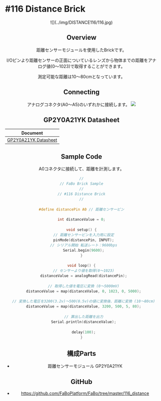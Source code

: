 # #116 Distance Brick

<center>![](../img/DISTANCE116/116.jpg)
<!--COLORME-->

## Overview
距離センサーモジュールを使用したBrickです。

I/Oピンより距離センサーの正面についているレンズから物体までの距離をアナログ値(0〜1023)で取得することができます。

測定可能な距離は10〜80cmとなっています。

## Connecting

アナログコネクタ(A0〜A5)のいずれかに接続します。
![](/img/100_analog/connect/116_distance_connect.jpg)


## GP2Y0A21YK Datasheet
| Document |
| -- |
| [GP2Y0A21YK Datasheet](http://www.sharpsma.com/webfm_send/1208) |

## Sample Code

A0コネクタに接続して、距離を計測します。

```c
//
// FaBo Brick Sample
//
// #116 Distance Brick
//

#define distancePin A0 // 距離センサーピン

int distanceValue = 0;

void setup() {
  // 距離センサーピンを入力用に設定
  pinMode(distancePin, INPUT);
  // シリアル開始 転送レート：9600bps
  Serial.begin(9600);
}

void loop() {
  // センサーより値を取得(0〜1023)
  distanceValue = analogRead(distancePin);

  // 取得した値を電圧に変換 (0〜5000mV)
  distanceValue = map(distanceValue, 0, 1023, 0, 5000);

  // 変換した電圧を3200(3.2v)〜500(0.5v)の値に変換後、距離に変換 (10〜80cm)
  distanceValue = map(distanceValue, 3200, 500, 5, 80);

  // 算出した距離を出力
  Serial.println(distanceValue);

  delay(100);
}
```

## 構成Parts
- 距離センサーモジュール GP2Y0A21YK

## GitHub
- https://github.com/FaBoPlatform/FaBo/tree/master/116_distance
